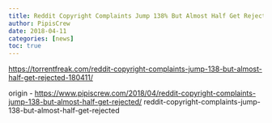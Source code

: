 ```yaml
---
title: Reddit Copyright Complaints Jump 138% But Almost Half Get Rejected
author: PipisCrew
date: 2018-04-11
categories: [news]
toc: true
---
```


https://torrentfreak.com/reddit-copyright-complaints-jump-138-but-almost-half-get-rejected-180411/

origin - https://www.pipiscrew.com/2018/04/reddit-copyright-complaints-jump-138-but-almost-half-get-rejected/ reddit-copyright-complaints-jump-138-but-almost-half-get-rejected